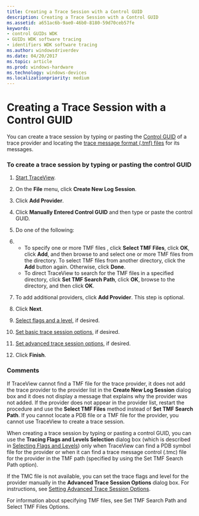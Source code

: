 ```yaml
---
title: Creating a Trace Session with a Control GUID
description: Creating a Trace Session with a Control GUID
ms.assetid: a651ac6b-9ae0-46b0-8180-59d70ceb57fe
keywords:
- control GUIDs WDK
- GUIDs WDK software tracing
- identifiers WDK software tracing
ms.author: windowsdriverdev
ms.date: 04/20/2017
ms.topic: article
ms.prod: windows-hardware
ms.technology: windows-devices
ms.localizationpriority: medium
---
```


# Creating a Trace Session with a Control GUID


You can create a trace session by typing or pasting the [Control GUID](control-guid.md) of a trace provider and locating the [trace message format (.tmf) files](trace-message-format-file.md) for its messages.

### <span id="to_create_a_trace_session_by_typing_or_pasting_the_control_guid"></span><span id="TO_CREATE_A_TRACE_SESSION_BY_TYPING_OR_PASTING_THE_CONTROL_GUID"></span>To create a trace session by typing or pasting the control GUID

1.  [Start TraceView](starting-and-exiting-traceview.md).

2.  On the **File** menu, click **Create New Log Session**.

3.  Click **Add Provider**.

4.  Click **Manually Entered Control GUID** and then type or paste the control GUID.

5.  Do one of the following:

6.  -   To specify one or more TMF files , click **Select TMF Files**, click **OK**, click **Add**, and then browse to and select one or more TMF files from the directory. To select TMF files from another directory, click the **Add** button again. Otherwise, click **Done**.
    -   To direct TraceView to search for the TMF files in a specified directory, click **Set TMF Search Path**, click **OK**, browse to the directory, and then click **OK**.

7.  To add additional providers, click **Add Provider**. This step is optional.

8.  Click **Next**.

9.  [Select flags and a level](selecting-flags-and-levels.md), if desired.

10. [Set basic trace session options](setting-basic-trace-session-options.md), if desired.

11. [Set advanced trace session options](setting-advanced-trace-session-options.md), if desired.

12. Click **Finish**.

### <span id="comments"></span><span id="COMMENTS"></span>Comments

If TraceView cannot find a TMF file for the trace provider, it does not add the trace provider to the provider list in the **Create New Log Session** dialog box and it does not display a message that explains why the provider was not added. If the provider does not appear in the provider list, restart the procedure and use the **Select TMF Files** method instead of **Set TMF Search Path**. If you cannot locate a PDB file or a TMF file for the provider, you cannot use TraceView to create a trace session.

When creating a trace session by typing or pasting a control GUID, you can use the **Tracing Flags and Levels Selection** dialog box (which is described in [Selecting Flags and Levels](selecting-flags-and-levels.md)) only when TraceView can find a PDB symbol file for the provider or when it can find a trace message control (.tmc) file for the provider in the TMF path (specified by using the Set TMF Search Path option).

If the TMC file is not available, you can set the trace flags and level for the provider manually in the **Advanced Trace Session Options** dialog box. For instructions, see [Setting Advanced Trace Session Options](setting-advanced-trace-session-options.md).

For information about specifying TMF files, see Set TMF Search Path and Select TMF Files Options.

 

 





